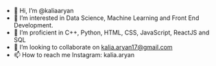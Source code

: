 - 👋 Hi, I’m @kaliaaryan
- 👀 I’m interested in Data Science, Machine Learning and Front End Development.
- 🌱 I’m proficient in C++, Python, HTML, CSS, JavaScript, ReactJS and SQL
- 💞️ I’m looking to collaborate on kalia.aryan17@gmail.com
- 📫 How to reach me Instagram: kalia.aryan 


<!---
kaliaaryan/kaliaaryan is a ✨ special ✨ repository because its `README.md` (this file) appears on your GitHub profile.
You can click the Preview link to take a look at your changes.
--->
